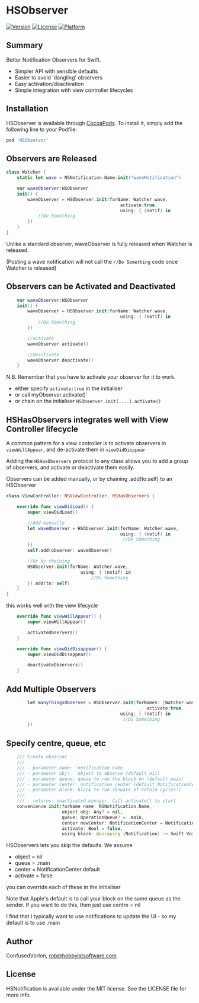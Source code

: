 # HSObserver

[![Version](https://img.shields.io/cocoapods/v/HSObserver.svg?style=flat)](https://cocoapods.org/pods/HSObserver)
[![License](https://img.shields.io/cocoapods/l/HSObserver.svg?style=flat)](https://cocoapods.org/pods/HSObserver)
[![Platform](https://img.shields.io/cocoapods/p/HSObserver.svg?style=flat)](https://cocoapods.org/pods/HSObserver)

## Summary

Better Notification Observers for Swift.

* Simpler API with sensible defaults
* Easier to avoid 'dangling' observers
* Easy activation/deactivation
* Simple integration with view controller lifecycles


## Installation

HSObserver is available through [CocoaPods](https://cocoapods.org). To install
it, simply add the following line to your Podfile:

```ruby
pod 'HSObserver'
```

## Observers are Released

```swift
class Watcher {
    static let wave = NSNotification.Name.init("waveNotification")

    var waveObserver:HSObserver
    init() {
        waveObserver = HSObserver.init(forName: Watcher.wave,
                                           activate:true,
                                           using: { (notif) in
            //Do Something
        })
    }
}
```

Unlike a standard observer, waveObserver is fully released when Watcher is released. 

(Posting a wave notification will not call the `//Do Something` code once Watcher is released)

## Observers can be Activated and Deactivated

```swift
    var waveObserver:HSObserver
    init() {
        waveObserver = HSObserver.init(forName: Watcher.wave,
                                           using: { (notif) in
            //Do Something
        })

        //activate
        waveObserver.activate()

        //deactivate
        waveObserver.deactivate()
    }
```

N.B. Remember that you have to activate your observer for it to work.

* either specify `activate:true` in the initialiser
* or call myObserver.activate()`
* or chain on the initialiser `HSObserver.init(....).activate()`


## HSHasObservers integrates well with View Controller lifecycle

A common pattern for a view controller is to activate observers in `viewWillAppear`, and de-activate them in `viewDidDisppear`

Adding the `HSHasObservers` protocol to any class allows you to add a group of observers, and activate or deactivate them easily.

Observers can be added manually, or by chaining .add(to:self) to an HSObserver

```swift
class ViewController: NSViewController, HSHasObservers {

    override func viewDidLoad() {
        super.viewDidLoad()

        //Add manually
        let waveObserver = HSObserver.init(forName: Watcher.wave,
                                           using: { (notif) in
                                            //Do Something
        })
        self.add(observer: waveObserver)

        //Or by chaining
        HSObserver.init(forName: Watcher.wave,
                            using: { (notif) in
                                //Do Something
        }).add(to: self)
    }
}
```

this works well with the view lifecycle

```swift
    override func viewWillAppear() {
        super.viewWillAppear()

        activateObservers()
    }

    override func viewDidDisappear() {
        super.viewDidDisappear()

        deactivateObservers()
    }
```

## Add Multiple Observers

```swift
        let manyThingsObserver = HSObserver.init(forNames: [Watcher.wave,Watcher.hello] ,
                                                     activate:true,
                                           using: { (notif) in
                                            //Do Something
        })
```

## Specify centre, queue, etc

```swift
    /// Create observer
    ///
    /// - parameter name:  notification name
    /// - parameter obj:   object to observe (default nil)
    /// - parameter queue: queue to run the block on (default main)
    /// - parameter center: notification center (default NotificationCenter.default)
    /// - parameter block: block to run (beware of retain cycles!)
    ///
    /// - returns: unactivated manager. Call activate() to start
    convenience init(forName name: NSNotification.Name,
                     object obj: Any? = nil,
                     queue: OperationQueue? = .main,
                     center newCenter: NotificationCenter = NotificationCenter.default,
                     activate: Bool = false,
                     using block: @escaping (Notification) -> Swift.Void)
```

HSObservers lets you skip the defaults. We assume

* object = nil
* queue = .main
* center = NotificationCenter.default
* activate = false

you can override each of these in the initialiser

Note that Apple's default is to call your block on the same queue as the sender. If you want to do this, then just use centre = nil

I find that I typically want to use notifications to update the UI - so my default is to use .main

## Author

ConfusedVorlon, rob@hobbyistsoftware.com

## License

HSNotification is available under the MIT license. See the LICENSE file for more info.
